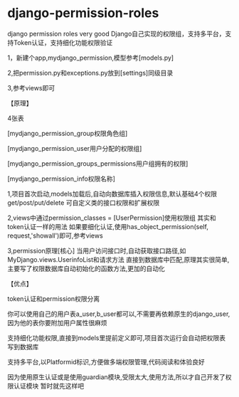 # django-permission-roles
django permission roles very good
Django自己实现的权限组，支持多平台，支持Token认证，支持细化功能权限验证

1，新建个app,mydjango_permission,模型参考[models.py]

2,把permission.py和exceptions.py放到[settings]同级目录

3,参考views即可  





【原理】

4张表

[mydjango_permission_group权限角色组]

[mydjango_permission_user用户分配的权限组]

[mydjango_permission_groups_permissions用户组拥有的权限]

[mydjango_permission_info权限名称]


1,项目首次启动,models加载后,自动向数据库插入权限信息,默认基础4个权限get/post/put/delete
可自定义类的接口权限和扩展权限


2,views中通过permission_classes = [UserPermission]使用权限组
其实和token认证一样的用法
如果要细化认证,使用has_object_permission(self, request,'showall')即可,参考views


3,permission原理[核心]
当用户访问接口时,自动获取接口路径,如MyDjango.views.UserinfoList和请求方法
直接到数据库中匹配,原理其实很简单,主要写了权限数据库自动初始化的函数方法,更加的自动化


【优点】

token认证和permission权限分离

你可以使用自己的用户表a_user,b_user都可以,不需要再依赖原生的django_user,因为他的表你要附加用户属性很麻烦


支持细化功能权限,直接到models里提前定义即可,项目首次运行会自动把权限表写到数据库


支持多平台,以Platformid标识,方便做多端权限管理,代码阅读和体验良好


因为使用原生认证或是使用guardian模块,受限太大,使用方法,所以才自己开发了权限认证模块
暂时就先这样吧

